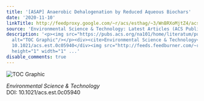 ```yaml
---
title: '[ASAP] Anaerobic Dehalogenation by Reduced Aqueous Biochars'
date: '2020-11-10'
linkTitle: http://feedproxy.google.com/~r/acs/esthag/~3/WnBRXoMjtZ4/acs.est.0c05940
source: 'Environmental Science & Technology: Latest Articles (ACS Publications)'
description: '<p><img src="https://pubs.acs.org/na101/home/literatum/publisher/achs/journals/content/esthag/0/esthag.ahead-of-print/acs.est.0c05940/20201110/images/medium/es0c05940_0006.gif"
  alt="TOC Graphic"/></p><div><cite>Environmental Science & Technology</cite></div><div>DOI:
  10.1021/acs.est.0c05940</div><img src="http://feeds.feedburner.com/~r/acs/esthag/~4/WnBRXoMjtZ4"
  height="1" width="1" ...'
disable_comments: true
---
```

<p><img src="https://pubs.acs.org/na101/home/literatum/publisher/achs/journals/content/esthag/0/esthag.ahead-of-print/acs.est.0c05940/20201110/images/medium/es0c05940_0006.gif" alt="TOC Graphic"/></p><div><cite>Environmental Science & Technology</cite></div><div>DOI: 10.1021/acs.est.0c05940</div><img src="http://feeds.feedburner.com/~r/acs/esthag/~4/WnBRXoMjtZ4" height="1" width="1" ...